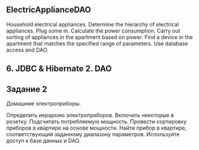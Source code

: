 ## ElectricApplianceDAO
Household electrical appliances. Determine the hierarchy of electrical appliances. Plug some in. Calculate the power consumption. Carry out sorting of appliances in the apartment based on power. Find a device in the apartment that matches the specified range of parameters. Use database access and DAO.
## 6. JDBC & Hibernate 2. DAO
## Задание 2
Домашние электроприборы. 

Определить иерархию электроприборов. Включить некоторые в розетку. Подсчитать потребляемую мощность.
Провести сортировку приборов в квартире на основе мощности. Найти прибор в квартире, соответствующий заданному диапазону параметров.
Используйте доступ к базе данных и DAO.
